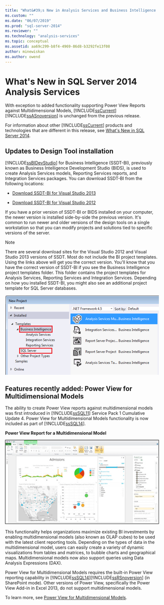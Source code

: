```yaml
---
title: "What&#39;s New in Analysis Services and Business Intelligence | Microsoft Docs"
ms.custom: ""
ms.date: "06/07/2019"
ms.prod: "sql-server-2014"
ms.reviewer: ""
ms.technology: "analysis-services"
ms.topic: conceptual
ms.assetid: aa69c299-b8f4-4969-86d8-b3292fe13f08
author: minewiskan
ms.author: owend
---
```

# What&#39;s New in SQL Server 2014 Analysis Services
  With exception to added functionality supporting Power View Reports against Multidimensional Models, [!INCLUDE[ssCurrent](../includes/sscurrent-md.md)] [!INCLUDE[ssASnoversion](../includes/ssasnoversion-md.md)] is unchanged from the previous release.

 For information about other [!INCLUDE[ssCurrent](../includes/sscurrent-md.md)] products and technologies that are different in this release, see [What's New in SQL Server 2014](../sql-server/what-s-new-in-sql-server-2016.md).

## Updates to Design Tool installation
 [!INCLUDE[ssBIDevStudio](../includes/ssbidevstudio-md.md)] for Business Intelligence (SSDT-BI), previously known as Business Intelligence Development Studio (BIDS), is used to create Analysis Services models, Reporting Services reports, and Integration Services packages. You can download SSDT-BI from the following locations:

-   [Download SSDT-BI for Visual Studio 2013](https://go.microsoft.com/fwlink/p/?LinkId=396526)

-   [Download SSDT-BI for Visual Studio 2012](https://go.microsoft.com/fwlink/p/?LinkID=273673)

 If you have a prior version of SSDT-BI or BIDS installed on your computer, the newer version is installed side-by-side the previous version. It's common to run newer and older versions of the design tools on a single workstation so that you can modify projects and solutions tied to specific versions of the server.

> [!NOTE]
>  There are several download sites for the Visual Studio 2012 and Visual Studio 2013 versions of SSDT. Most do not include the BI project templates. Using the links above will get you the correct version. You'll know that you have the correct version of SSDT-BI if you see the Business Intelligence project templates folder. This folder contains the project templates for Analysis Services, Reporting Services and Integration Services. Depending on how you installed SSDT-BI, you might also see an additional project template for SQL Server databases.

 ![New Project templates in SSDT](media/ssdt-biprojects.png "New Project templates in SSDT")

## Features recently added: Power View for Multidimensional Models
 The ability to create Power View reports against multidimensional models was first introduced in [!INCLUDE[ssSQL11](../includes/sssql11-md.md)] Service Pack 1 Cumulative Update 4. Power View for Multidimensional Models functionality is now included as part of [!INCLUDE[ssSQL14](../includes/sssql14-md.md)].

 **Power View Report for a Multidimensional Model**

 ![Power View Report](media/powerviewreport-wn.gif "Power View Report")

 This functionality helps organizations maximize existing BI investments by enabling multidimensional models (also known as OLAP cubes) to be used with the latest client reporting tools. Depending on the types of data in the multidimensional model, users can easily create a variety of dynamic visualizations from tables and matrices, to bubble charts and geographical maps. Multidimensional models now also support queries using Data Analysis Expressions (DAX).

 Power View for Multidimensional Models requires the built-in Power View reporting capability in [!INCLUDE[ssSQL14](../includes/sssql14-md.md)][!INCLUDE[ssRSnoversion](../includes/ssrsnoversion-md.md)] (in SharePoint mode). Other versions of Power View, specifically the Power View Add-in in Excel 2013, do not support multidimensional models.

 To learn more, see [Power View for Multidimensional Models](https://msdn.microsoft.com/library/dn140246.aspx).


